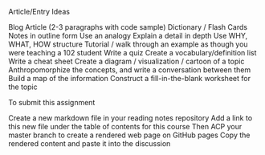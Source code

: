 Article/Entry Ideas

Blog Article (2-3 paragraphs with code sample)
Dictionary / Flash Cards
Notes in outline form
Use an analogy
Explain a detail in depth
Use WHY, WHAT, HOW structure
Tutorial / walk through an example as though you were teaching a 102 student
Write a quiz
Create a vocabulary/definition list
Write a cheat sheet
Create a diagram / visualization / cartoon of a topic
Anthropomorphize the concepts, and write a conversation between them
Build a map of the information
Construct a fill-in-the-blank worksheet for the topic

To submit this assignment

Create a new markdown file in your reading notes repository
Add a link to this new file under the table of contents for this course
Then ACP your master branch to create a rendered web page on GitHub pages
Copy the rendered content and paste it into the discussion

